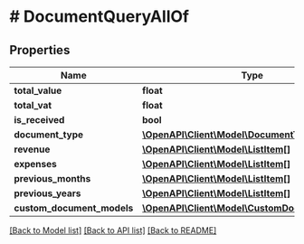 # # DocumentQueryAllOf

## Properties

Name | Type | Description | Notes
------------ | ------------- | ------------- | -------------
**total_value** | **float** |  | [optional]
**total_vat** | **float** |  | [optional]
**is_received** | **bool** |  | [optional]
**document_type** | [**\OpenAPI\Client\Model\DocumentTypes[]**](DocumentTypes.md) |  | [optional]
**revenue** | [**\OpenAPI\Client\Model\ListItem[]**](ListItem.md) |  | [optional]
**expenses** | [**\OpenAPI\Client\Model\ListItem[]**](ListItem.md) |  | [optional]
**previous_months** | [**\OpenAPI\Client\Model\ListItem[]**](ListItem.md) |  | [optional]
**previous_years** | [**\OpenAPI\Client\Model\ListItem[]**](ListItem.md) |  | [optional]
**custom_document_models** | [**\OpenAPI\Client\Model\CustomDocumentModel[]**](CustomDocumentModel.md) |  | [optional]

[[Back to Model list]](../../README.md#models) [[Back to API list]](../../README.md#endpoints) [[Back to README]](../../README.md)
